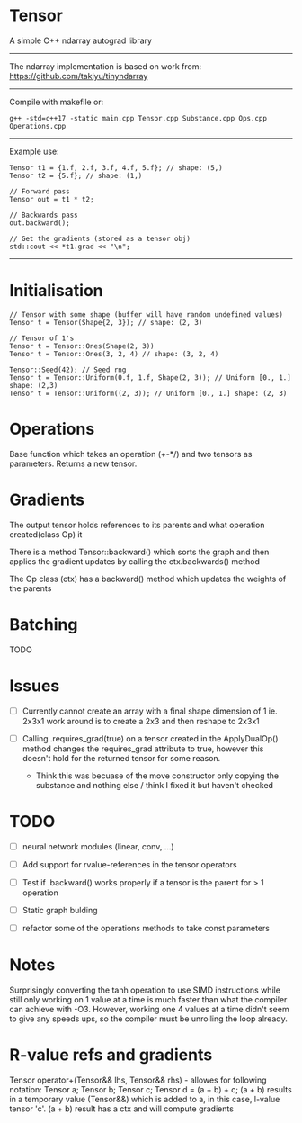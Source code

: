
# Tensor

A simple C++ ndarray autograd library

--- 

The ndarray implementation is based on work from: https://github.com/takiyu/tinyndarray

---

Compile with makefile or:

    g++ -std=c++17 -static main.cpp Tensor.cpp Substance.cpp Ops.cpp Operations.cpp


---

Example use: 

```
Tensor t1 = {1.f, 2.f, 3.f, 4.f, 5.f}; // shape: (5,)
Tensor t2 = {5.f}; // shape: (1,)

// Forward pass 
Tensor out = t1 * t2;

// Backwards pass
out.backward();

// Get the gradients (stored as a tensor obj)
std::cout << *t1.grad << "\n";

```

--- 

# Initialisation

```
// Tensor with some shape (buffer will have random undefined values)
Tensor t = Tensor(Shape{2, 3}); // shape: (2, 3) 

// Tensor of 1's
Tensor t = Tensor::Ones(Shape(2, 3)) 
Tensor t = Tensor::Ones(3, 2, 4) // shape: (3, 2, 4)

Tensor::Seed(42); // Seed rng 
Tensor t = Tensor::Uniform(0.f, 1.f, Shape(2, 3)); // Uniform [0., 1.] shape: (2,3)
Tensor t = Tensor::Uniform((2, 3)); // Uniform [0., 1.] shape: (2, 3)
```

# Operations

Base function which takes an operation (+-*/) and two tensors as parameters.
Returns a new tensor.


# Gradients

The output tensor holds references to its parents and what operation created(class Op) it

There is a method Tensor::backward() which sorts the graph and then applies the gradient updates by calling the ctx.backwards() method

The Op class (ctx) has a backward() method which updates the weights of the parents

# Batching

TODO

# Issues

- [ ] Currently cannot create an array with a final shape dimension of 1 ie. 2x3x1
work around is to create a 2x3 and then reshape to 2x3x1

- [ ] Calling .requires_grad(true) on a tensor created in the ApplyDualOp() method changes the requires_grad attribute to true, however this doesn't hold for the returned tensor for some reason.

    - Think this was becuase of the move constructor only copying the substance and nothing else / think I fixed it but haven't checked


# TODO

- [ ] neural network modules (linear, conv, ...)

- [ ] Add support for rvalue-references in the tensor operators

- [ ] Test if .backward() works properly if a tensor is the parent for > 1 operation

- [ ] Static graph bulding

- [ ] refactor some of the operations methods to take const parameters

# Notes

Surprisingly converting the tanh operation to use SIMD instructions while still only working on 1 value at a time is much faster than what the compiler can 
achieve with -O3. However, working one 4 values at a time didn't seem to give any speeds ups, so the compiler must be unrolling the loop already.



# R-value refs and gradients

Tensor operator+(Tensor&& lhs, Tensor&& rhs) - allowes for following notation:
Tensor a; Tensor b; Tensor c;
Tensor d = (a + b) + c;
(a + b) results in a temporary value (Tensor&&) which is added to a, in this case, l-value tensor 'c'.
(a + b) result has a ctx and will compute gradients